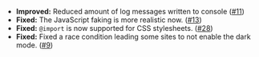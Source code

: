 * **Improved:** Reduced amount of log messages written to console ([#11](https://github.com/rugk/website-dark-mode-switcher/issues/11))
* **Fixed:** The JavaScript faking is more realistic now. ([#13](https://github.com/rugk/website-dark-mode-switcher/issues/13))
* **Fixed:** `@import` is now supported for CSS stylesheets. ([#28](https://github.com/rugk/website-dark-mode-switcher/issues/28))
* **Fixed:** Fixed a race condition leading some sites to not enable the dark mode. ([#9](https://github.com/rugk/website-dark-mode-switcher/issues/9))
